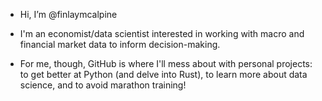 - Hi, I’m @finlaymcalpine

- I'm an economist/data scientist interested in working with macro and financial market data to inform decision-making.
- For me, though, GitHub is where I'll mess about with personal projects: to get better at Python (and delve into Rust), to learn more about data science, and to avoid marathon training!
